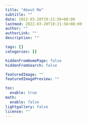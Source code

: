 ```yaml
---
title: "About Me"
subtitle: ""
date: 2022-03-20T19:21:56+08:00
lastmod: 2022-03-20T19:21:56+08:00
author: ""
authorLink: ""
description: ""

tags: []
categories: []

hiddenFromHomePage: false
hiddenFromSearch: false

featuredImage: ""
featuredImagePreview: ""

toc:
  enable: true
math:
  enable: false
lightgallery: false
license: ""
---
```

